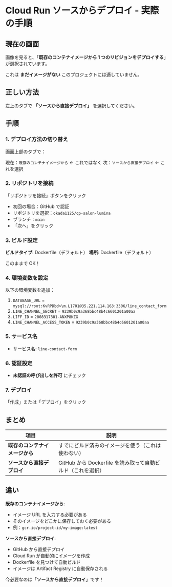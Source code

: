 # Cloud Run ソースからデプロイ - 実際の手順

## 現在の画面

画像を見ると、「**既存のコンテナイメージから 1 つのリビジョンをデプロイする**」が選択されています。

これは **まだイメージがない** このプロジェクトには適していません。

## 正しい方法

左上のタブで **「ソースから直接デプロイ」** を選択してください。

## 手順

### 1. デプロイ方法の切り替え

画面上部のタブで：

現在：`既存のコンテナイメージから` ← これではなく
次：`ソースから直接デプロイ` ← これを選択

### 2. リポジトリを接続

「リポジトリを接続」ボタンをクリック

- 初回の場合：GitHub で認証
- リポジトリを選択：`okada1125/cp-salon-lumina`
- ブランチ：`main`
- 「次へ」をクリック

### 3. ビルド設定

**ビルドタイプ**: Dockerfile（デフォルト）
**場所**: Dockerfile（デフォルト）

このままで OK！

### 4. 環境変数を設定

以下の環境変数を追加：

1. `DATABASE_URL` = `mysql://root:KvRPDbd>\m.L}701@35.221.114.163:3306/line_contact_form`
2. `LINE_CHANNEL_SECRET` = `9239b0c9a368bbc48b4c6601201a00aa`
3. `LIFF_ID` = `2008317301-ANXP8KZG`
4. `LINE_CHANNEL_ACCESS_TOKEN` = `9239b0c9a368bbc48b4c6601201a00aa`

### 5. サービス名

- サービス名: `line-contact-form`

### 6. 認証設定

- **未認証の呼び出しを許可** にチェック

### 7. デプロイ

「作成」または「デプロイ」をクリック

## まとめ

| 項目                           | 説明                                                        |
| ------------------------------ | ----------------------------------------------------------- |
| **既存のコンテナイメージから** | すでにビルド済みのイメージを使う（これは使わない）          |
| **ソースから直接デプロイ**     | GitHub から Dockerfile を読み取って自動ビルド（これを選択） |

## 違い

**既存のコンテナイメージから**:

- イメージ URL を入力する必要がある
- そのイメージをどこかに保存しておく必要がある
- 例：`gcr.io/project-id/my-image:latest`

**ソースから直接デプロイ**:

- GitHub から直接デプロイ
- Cloud Run が自動的にイメージを作成
- Dockerfile を見つけて自動ビルド
- イメージは Artifact Registry に自動保存される

今必要なのは「**ソースから直接デプロイ**」です！
